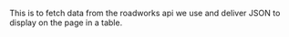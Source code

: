 This is to fetch data from the roadworks api we use and deliver JSON to display on the page in a table.

